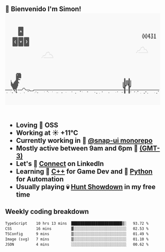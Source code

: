 <h2>👋 <b>Bienvenido I'm Simon!&nbsp;</b>

<section>
  <img src="./static/banner.gif" height=300 width=1000>
</section>

<br>

<ul>
  <li>
     Loving 🤍 OSS
  </li>
  <li>
		<!--START_SECTION:weather-->
		Working at <b>☀️   +11°C</b>
		<!--END_SECTION:weather-->
  </li>
  <li>
    Currently working in 🎨&nbsp;<a href=https://github.com/snapverse/snap-ui target=_blank>@snap-ui monorepo</a>
  </li>
  <li>
    Mostly active between 9am and 6pm 🚩 <a href=https://onlinealarmkur.com/world/es target=_blank>(GMT-3)</a>
  </li>
  <li>
    Let's 🔗&nbsp;<a href=https://www.linkedin.com/in/itssimmons target=_blank>Connect</a> on LinkedIn
  </li>
  <li>
    Learning 👴&nbsp;<a href=https://images3.memedroid.com/images/UPLOADED755/65f2bce6734f6.webp target=_blank>C++</a> for Game Dev and 🐍&nbsp;<a href=https://qph.cf2.quoracdn.net/main-qimg-4472b6229cb75bf66ab531f3ebd4f975-lq target=_blank>Python</a> for Automation
  </li>
  <li>
    Usually playing 💀&nbsp;<a href=https://www.huntshowdown.com target=_blank>Hunt Showdown</a> in my free time
  </li>
</ul>

<h2><b>Weekly coding breakdown </b></h2>

<!--START_SECTION:waka-->

```txt
TypeScript    10 hrs 13 mins  ███████████████████████▒░   93.72 %
CSS           16 mins         ▓░░░░░░░░░░░░░░░░░░░░░░░░   02.53 %
TSConfig      9 mins          ▒░░░░░░░░░░░░░░░░░░░░░░░░   01.49 %
Image (svg)   7 mins          ▒░░░░░░░░░░░░░░░░░░░░░░░░   01.10 %
JSON          4 mins          ░░░░░░░░░░░░░░░░░░░░░░░░░   00.62 %
```

<!--END_SECTION:waka-->
